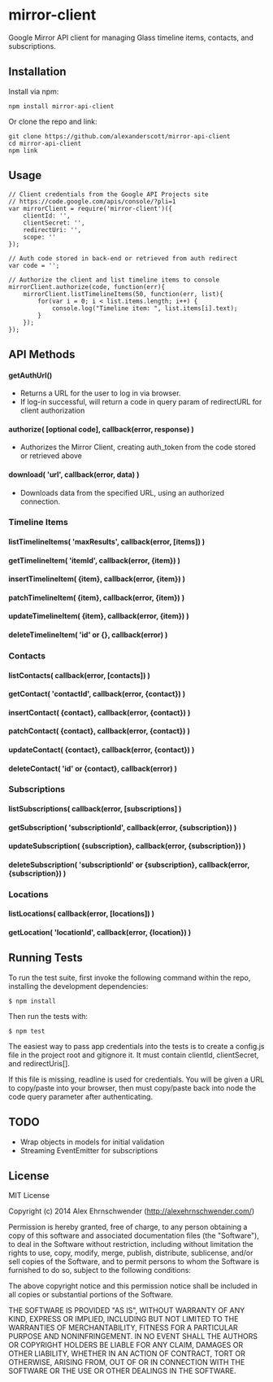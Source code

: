 # mirror-client

Google Mirror API client for managing Glass timeline items, contacts, and subscriptions.


## Installation
Install via npm:

    npm install mirror-api-client

Or clone the repo and link: 

    git clone https://github.com/alexanderscott/mirror-api-client  
    cd mirror-api-client
    npm link

## Usage
    
    // Client credentials from the Google API Projects site
    // https://code.google.com/apis/console/?pli=1
    var mirrorClient = require('mirror-client')({ 
        clientId: '',
        clientSecret: '',
        redirectUri: '',
        scope: ''
    });

    // Auth code stored in back-end or retrieved from auth redirect
    var code = '';      

    // Authorize the client and list timeline items to console
    mirrorClient.authorize(code, function(err){
        mirrorClient.listTimelineItems(50, function(err, list){
            for(var i = 0; i < list.items.length; i++) { 
                console.log("Timeline item: ", list.items[i].text);
            }
        });
    });


        
## API Methods


#### getAuthUrl()
 * Returns a URL for the user to log in via browser.
 * If log-in successful, will return a code in query param of redirectURL for client authorization

#### authorize( [optional code], callback(error, response) ) 
 * Authorizes the Mirror Client, creating auth_token from the code stored or retrieved above

#### download( 'url', callback(error, data) )
 * Downloads data from the specified URL, using an authorized connection.


### Timeline Items

#### listTimelineItems( 'maxResults', callback(error, [items]) )
#### getTimelineItem( 'itemId', callback(error, {item}) )
#### insertTimelineItem( {item}, callback(error, {item}) )
#### patchTimelineItem( {item}, callback(error, {item}) )
#### updateTimelineItem( {item}, callback(error, {item}) )
#### deleteTimelineItem( 'id' or {}, callback(error) )


### Contacts

#### listContacts( callback(error, [contacts]) ) 
#### getContact( 'contactId', callback(error, {contact}) )
#### insertContact( {contact}, callback(error, {contact}) )
#### patchContact( {contact}, callback(error, {contact}) )
#### updateContact( {contact}, callback(error, {contact}) )
#### deleteContact( 'id' or {contact}, callback(error) )


### Subscriptions
    
#### listSubscriptions( callback(error, [subscriptions] )
#### getSubscription( 'subscriptionId', callback(error, {subscription}) )
#### updateSubscription( {subscription}, callback(error, {subscription}) )
#### deleteSubscription( 'subscriptionId' or {subscription}, callback(error, {subscription}) )


### Locations

#### listLocations( callback(error, [locations]) )
#### getLocation( 'locationId', callback(error, {location}) )



## Running Tests

To run the test suite, first invoke the following command within the repo, installing the development dependencies:

    $ npm install

Then run the tests with:

    $ npm test

The easiest way to pass app credentials into the tests is to create a config.js file in the project root and gitignore it.  It must contain clientId, clientSecret, and redirectUris[].

If this file is missing, readline is used for credentials.  You will be given a URL to copy/paste into your browser, then must copy/paste back into node the code query parameter after authenticating.


## TODO
* Wrap objects in models for initial validation 
* Streaming EventEmitter for subscriptions

## License

MIT License

Copyright (c) 2014 Alex Ehrnschwender (http://alexehrnschwender.com/)
 
Permission is hereby granted, free of charge, to any person obtaining
a copy of this software and associated documentation files (the
"Software"), to deal in the Software without restriction, including
without limitation the rights to use, copy, modify, merge, publish,
distribute, sublicense, and/or sell copies of the Software, and to
permit persons to whom the Software is furnished to do so, subject to
the following conditions:
 
The above copyright notice and this permission notice shall be
included in all copies or substantial portions of the Software.
 
THE SOFTWARE IS PROVIDED "AS IS", WITHOUT WARRANTY OF ANY KIND,
EXPRESS OR IMPLIED, INCLUDING BUT NOT LIMITED TO THE WARRANTIES OF
MERCHANTABILITY, FITNESS FOR A PARTICULAR PURPOSE AND
NONINFRINGEMENT. IN NO EVENT SHALL THE AUTHORS OR COPYRIGHT HOLDERS BE
LIABLE FOR ANY CLAIM, DAMAGES OR OTHER LIABILITY, WHETHER IN AN ACTION
OF CONTRACT, TORT OR OTHERWISE, ARISING FROM, OUT OF OR IN CONNECTION
WITH THE SOFTWARE OR THE USE OR OTHER DEALINGS IN THE SOFTWARE.
 

